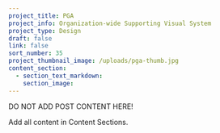 ```yaml
---
project_title: PGA
project_info: Organization-wide Supporting Visual System
project_type: Design
draft: false
link: false
sort_number: 35
project_thumbnail_image: /uploads/pga-thumb.jpg
content_section:
  - section_text_markdown:
    section_image:
---
```

DO NOT ADD POST CONTENT HERE!

Add all content in Content Sections.